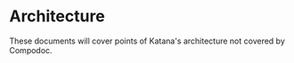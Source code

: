# Architecture

These documents will cover points of Katana's architecture not covered by Compodoc.

<!-- Add links to docs here at some point -->